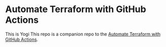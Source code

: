 # Automate Terraform with GitHub Actions

This is Yogi
This repo is a companion repo to the [Automate Terraform with GitHub Actions](https://learn.hashicorp.com/tutorials/terraform/github-actions?in=terraform/automation).
